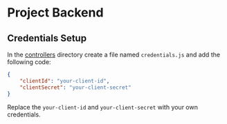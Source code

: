 # Project Backend

## Credentials Setup

In the [controllers](./controllers) directory create a file named `credentials.js` and add the following code:

```json
{
    "clientId": "your-client-id",
    "clientSecret": "your-client-secret"
}
```

Replace the `your-client-id` and `your-client-secret` with your own credentials.